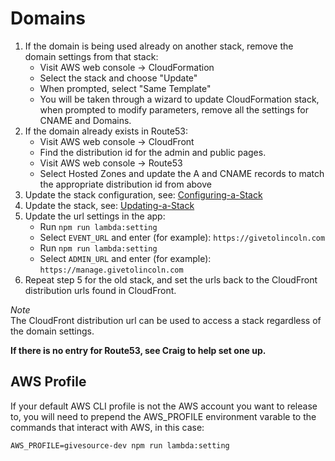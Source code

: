 # Domains

1. If the domain is being used already on another stack, remove the domain settings from that stack:
	- Visit AWS web console -> CloudFormation
	- Select the stack and choose "Update"
	- When prompted, select "Same Template"
	- You will be taken through a wizard to update CloudFormation stack, when prompted to modify parameters, remove all the settings for CNAME and Domains.
2. If the domain already exists in Route53:
	- Visit AWS web console -> CloudFront
	- Find the distribution id for the admin and public pages.
	- Visit AWS web console -> Route53
	- Select Hosted Zones and update the A and CNAME records to match the appropriate distribution id from above
3. Update the stack configuration, see: [Configuring-a-Stack](configuring-a-stack.md)
4. Update the stack, see: [Updating-a-Stack](updating-a-stack.md)
5. Update the url settings in the app:
	- Run `npm run lambda:setting`
	- Select `EVENT_URL` and enter (for example): `https://givetolincoln.com`
	- Run `npm run lambda:setting`
	- Select `ADMIN_URL` and enter (for example): `https://manage.givetolincoln.com`
6. Repeat step 5 for the old stack, and set the urls back to the CloudFront distribution urls found in CloudFront.

*Note*  
The CloudFront distribution url can be used to access a stack regardless of the domain settings.  

**If there is no entry for Route53, see Craig to help set one up.**

## AWS Profile
If your default AWS CLI profile is not the AWS account you want to release to, you will need to prepend the AWS_PROFILE environment varable to the commands
that interact with AWS, in this case:
```
AWS_PROFILE=givesource-dev npm run lambda:setting
```
